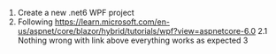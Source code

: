 1.	Create a new .net6 WPF project
2.	Following https://learn.microsoft.com/en-us/aspnet/core/blazor/hybrid/tutorials/wpf?view=aspnetcore-6.0
2.1	Nothing wrong with link above everything works as expected
3	